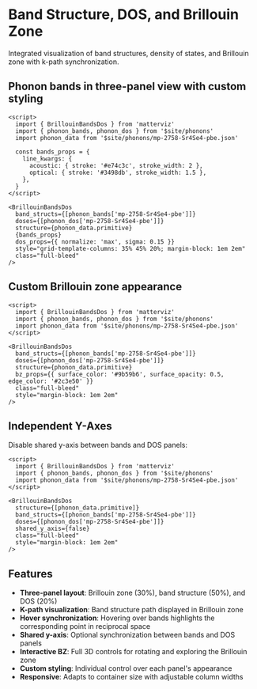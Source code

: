 # Band Structure, DOS, and Brillouin Zone

Integrated visualization of band structures, density of states, and Brillouin zone with k-path synchronization.

## Phonon bands in three-panel view with custom styling

```svelte example
<script>
  import { BrillouinBandsDos } from 'matterviz'
  import { phonon_bands, phonon_dos } from '$site/phonons'
  import phonon_data from '$site/phonons/mp-2758-Sr4Se4-pbe.json'

  const bands_props = {
    line_kwargs: {
      acoustic: { stroke: '#e74c3c', stroke_width: 2 },
      optical: { stroke: '#3498db', stroke_width: 1.5 },
    },
  }
</script>

<BrillouinBandsDos
  band_structs={[phonon_bands['mp-2758-Sr4Se4-pbe']]}
  doses={[phonon_dos['mp-2758-Sr4Se4-pbe']]}
  structure={phonon_data.primitive}
  {bands_props}
  dos_props={{ normalize: 'max', sigma: 0.15 }}
  style="grid-template-columns: 35% 45% 20%; margin-block: 1em 2em"
  class="full-bleed"
/>
```

## Custom Brillouin zone appearance

```svelte example
<script>
  import { BrillouinBandsDos } from 'matterviz'
  import { phonon_bands, phonon_dos } from '$site/phonons'
  import phonon_data from '$site/phonons/mp-2758-Sr4Se4-pbe.json'
</script>

<BrillouinBandsDos
  band_structs={[phonon_bands['mp-2758-Sr4Se4-pbe']]}
  doses={[phonon_dos['mp-2758-Sr4Se4-pbe']]}
  structure={phonon_data.primitive}
  bz_props={{ surface_color: '#9b59b6', surface_opacity: 0.5, edge_color: '#2c3e50' }}
  class="full-bleed"
  style="margin-block: 1em 2em"
/>
```

## Independent Y-Axes

Disable shared y-axis between bands and DOS panels:

```svelte example
<script>
  import { BrillouinBandsDos } from 'matterviz'
  import { phonon_bands, phonon_dos } from '$site/phonons'
  import phonon_data from '$site/phonons/mp-2758-Sr4Se4-pbe.json'
</script>

<BrillouinBandsDos
  structure={[phonon_data.primitive]}
  band_structs={[phonon_bands['mp-2758-Sr4Se4-pbe']]}
  doses={[phonon_dos['mp-2758-Sr4Se4-pbe']]}
  shared_y_axis={false}
  class="full-bleed"
  style="margin-block: 1em 2em"
/>
```

## Features

- **Three-panel layout**: Brillouin zone (30%), band structure (50%), and DOS (20%)
- **K-path visualization**: Band structure path displayed in Brillouin zone
- **Hover synchronization**: Hovering over bands highlights the corresponding point in reciprocal space
- **Shared y-axis**: Optional synchronization between bands and DOS panels
- **Interactive BZ**: Full 3D controls for rotating and exploring the Brillouin zone
- **Custom styling**: Individual control over each panel's appearance
- **Responsive**: Adapts to container size with adjustable column widths
